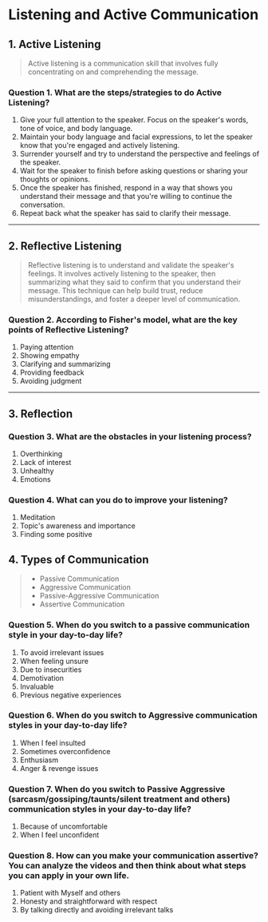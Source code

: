 # Listening and Active Communication

## 1. Active Listening

> Active listening is a communication skill that involves fully concentrating on and comprehending the message.

### Question 1. What are the steps/strategies to do Active Listening?

1. Give your full attention to the speaker. Focus on the speaker's words, tone of voice, and body language.
2. Maintain your body language and facial expressions, to let the speaker know that you're engaged and actively listening.
3. Surrender yourself and try to understand the perspective and feelings of the speaker.
4. Wait for the speaker to finish before asking questions or sharing your thoughts or opinions.
5. Once the speaker has finished, respond in a way that shows you understand their message and that you're willing to continue the conversation.
6. Repeat back what the speaker has said to clarify their message.
***

## 2. Reflective Listening

> Reflective listening is to understand and validate the speaker's feelings. It involves actively listening to the speaker, then summarizing what they said to confirm that you understand their message. This technique can help build trust, reduce misunderstandings, and foster a deeper level of communication.

### Question 2. According to Fisher's model, what are the key points of Reflective Listening?

1. Paying attention
2. Showing empathy
3. Clarifying and summarizing
4. Providing feedback
5. Avoiding judgment
***

## 3. Reflection

### Question 3. What are the obstacles in your listening process?

1. Overthinking
2. Lack of interest
3. Unhealthy
4. Emotions

### Question 4. What can you do to improve your listening?

1. Meditation
2. Topic's awareness and importance
3. Finding some positive 

## 4. Types of Communication

> * Passive Communication
> * Aggressive Communication
> * Passive-Aggressive Communication
> *  Assertive Communication

### Question 5. When do you switch to a passive communication style in your day-to-day life?

1. To avoid irrelevant issues
2. When feeling unsure
3. Due to insecurities
4. Demotivation
5. Invaluable
6. Previous negative experiences

### Question 6. When do you switch to Aggressive communication styles in your day-to-day life?

1. When I feel insulted
2. Sometimes overconfidence
3. Enthusiasm
4. Anger & revenge issues

### Question 7. When do you switch to Passive Aggressive (sarcasm/gossiping/taunts/silent treatment and others) communication styles in your day-to-day life?

1. Because of uncomfortable
2. When I feel unconfident

### Question 8. How can you make your communication assertive? You can analyze the videos and then think about what steps you can apply in your own life.

1. Patient with Myself and others
2. Honesty and straightforward with respect
3. By talking directly and avoiding irrelevant talks